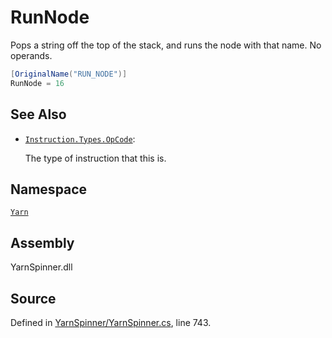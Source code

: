 # RunNode

Pops a string off the top of the stack, and runs the node with that name. No operands.

```csharp
[OriginalName("RUN_NODE")]
RunNode = 16
```

## See Also

* [`Instruction.Types.OpCode`](./): 

  The type of instruction that this is.

## Namespace

[`Yarn`](../)

## Assembly

YarnSpinner.dll

## Source

Defined in [YarnSpinner/YarnSpinner.cs](https://github.com/YarnSpinnerTool/YarnSpinner//blob/develop/YarnSpinner/YarnSpinner.cs#L743), line 743.

